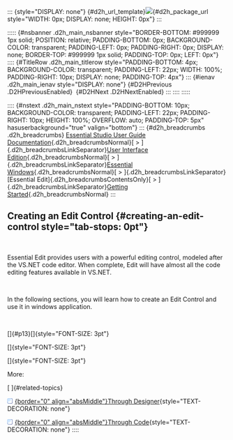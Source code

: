 ::: {style="DISPLAY: none"}
[](ms-xhelp:///?Id=d2h_url_template){#d2h_url_template}![](!package_url!){#d2h_package_url style="WIDTH: 0px; DISPLAY: none; HEIGHT: 0px"}
:::

::::: {#nsbanner .d2h_main_nsbanner style="BORDER-BOTTOM: #999999 1px solid; POSITION: relative; PADDING-BOTTOM: 0px; BACKGROUND-COLOR: transparent; PADDING-LEFT: 0px; PADDING-RIGHT: 0px; DISPLAY: none; BORDER-TOP: #999999 1px solid; PADDING-TOP: 0px; LEFT: 0px"}
:::: {#TitleRow .d2h_main_titlerow style="PADDING-BOTTOM: 4px; BACKGROUND-COLOR: transparent; PADDING-LEFT: 22px; WIDTH: 100%; PADDING-RIGHT: 10px; DISPLAY: none; PADDING-TOP: 4px"}
::: {#ienav .d2h_main_ienav style="DISPLAY: none"}
[](ms-xhelp:///?Id=213d4d7b-8eb2-492b-b7b8-51dcb645a126){#D2HPrevious .D2HPreviousEnabled}  [](ms-xhelp:///?Id=3edfcc42-b320-4f3a-b09e-9e8fa20582b5){#D2HNext .D2HNextEnabled}
:::
::::
:::::

:::: {#nstext .d2h_main_nstext style="PADDING-BOTTOM: 10px; BACKGROUND-COLOR: transparent; PADDING-LEFT: 22px; PADDING-RIGHT: 10px; HEIGHT: 100%; OVERFLOW: auto; PADDING-TOP: 5px" hasuserbackground="true" valign="bottom"}
::: {#d2h_breadcrumbs .d2h_breadcrumbs}
[Essential Studio User Guide Documentation](ms-xhelp:///?Id=12457748-09e3-4d74-a240-8e049cedf030){.d2h_breadcrumbsNormal}[ \> ]{.d2h_breadcrumbsLinkSeparator}[User Interface Edition](ms-xhelp:///?Id=c29296b7-531c-413b-a0ec-488ca1f7f669){.d2h_breadcrumbsNormal}[ \> ]{.d2h_breadcrumbsLinkSeparator}[Essential Windows](ms-xhelp:///?Id=e60759d8-47a4-4570-9d7a-16a68d63f2ea){.d2h_breadcrumbsNormal}[ \> ]{.d2h_breadcrumbsLinkSeparator}[Essential Edit]{.d2h_breadcrumbsContentsOnly}[ \> ]{.d2h_breadcrumbsLinkSeparator}[Getting Started](ms-xhelp:///?Id=7d821a52-43f8-4a5a-a940-0d9344753a7f){.d2h_breadcrumbsNormal}
:::

## Creating an Edit Control {#creating-an-edit-control style="tab-stops: 0pt"}

 

Essential Edit provides users with a powerful editing control, modeled after the VS.NET code editor. When complete, Edit will have almost all the code editing features available in VS.NET.

 

In the following sections, you will learn how to create an Edit Control and use it in windows application.

 

[]{#p13}[]{style="FONT-SIZE: 3pt"} 

[]{style="FONT-SIZE: 3pt"} 

[]{style="FONT-SIZE: 3pt"} 

More:

[ ]{#related-topics}

[![](button.gif){border="0" align="absMiddle"}Through Designer](ms-xhelp:///?Id=3edfcc42-b320-4f3a-b09e-9e8fa20582b5){style="TEXT-DECORATION: none"}

[![](button.gif){border="0" align="absMiddle"}Through Code](ms-xhelp:///?Id=f8f5b227-069a-4343-9c64-ba92d34d78b3){style="TEXT-DECORATION: none"}
::::
